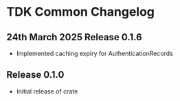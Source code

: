 # TDK Common Changelog

## 24th March 2025 Release 0.1.6

* Implemented caching expiry for AuthenticationRecords

## Release 0.1.0

* Initial release of crate

